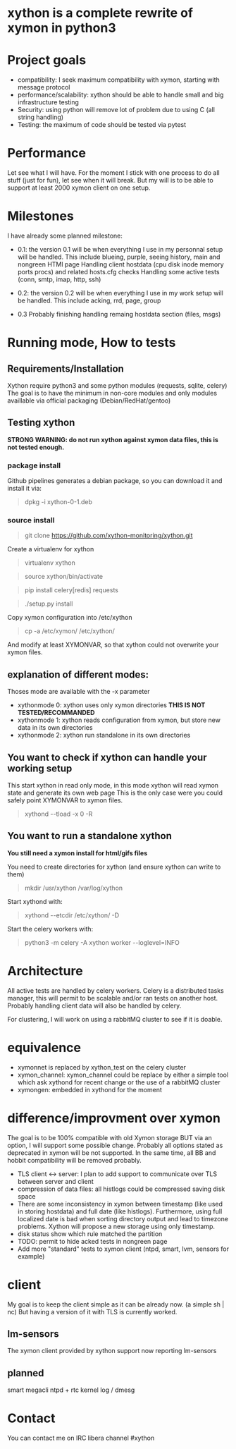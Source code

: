 # xython is a complete rewrite of xymon in python3

# Project goals
* compatibility: I seek maximum compatibility with xymon, starting with message protocol
* performance/scalability: xython should be able to handle small and big infrastructure testing
* Security: using python will remove lot of problem due to using C (all string handling)
* Testing: the maximum of code should be tested via pytest

# Performance
Let see what I will have. For the moment I stick with one process to do all stuff (just for fun), let see when it will break.
But my will is to be able to support at least 2000 xymon client on one setup.

# Milestones

I have already some planned milestone:
- 0.1: the version 0.1 will be when everything I use in my personnal setup will be handled.
This include blueing, purple, seeing history, main and nongreen HTMl page
Handling client hostdata (cpu disk inode memory ports procs) and related hosts.cfg checks
Handling some active tests (conn, smtp, imap, http, ssh)

- 0.2: the version 0.2 will be when everything I use in my work setup will be handled.
This include acking, rrd, page, group

- 0.3 Probably finishing handling remaing hostdata section (files, msgs)

# Running mode, How to tests
## Requirements/Installation

Xython require python3 and some python modules (requests, sqlite, celery)
The goal is to have the minimum in non-core modules and only modules availlable via official packaging (Debian/RedHat/gentoo)

## Testing xython

**STRONG WARNING: do not run xython against xymon data files, this is not tested enough.**

### package install
Github pipelines generates a debian package, so you can download it and install it via:
> dpkg -i xython-0-1.deb

### source install

> git clone <https://github.com/xython-monitoring/xython.git>

Create a virtualenv for xython
> virtualenv xython

> source xython/bin/activate

> pip install celery[redis] requests

> ./setup.py install

Copy xymon configuration into /etc/xython
> cp -a /etc/xymon/ /etc/xython/

And modify at least XYMONVAR, so that xython could not overwrite your xymon files.

## explanation of different modes:

Thoses mode are available with the -x parameter

* xythonmode 0: xython uses only xymon directories **THIS IS NOT TESTED/RECOMMANDED**
* xythonmode 1: xython reads configuration from xymon, but store new data in its own directories
* xythonmode 2: xython run standalone in its own directories

## You want to check if xython can handle your working setup
This start xython in read only mode, in this mode xython will read xymon state and generate its own web page
This is the only case were you could safely point XYMONVAR to xymon files.
> xythond --tload -x 0 -R

## You want to run a standalone xython

**You still need a xymon install for html/gifs files**

You need to create directories for xython (and ensure xython can write to them)
> mkdir /usr/xython /var/log/xython

Start xythond with:
> xythond --etcdir /etc/xython/ -D

Start the celery workers with:
> python3 -m celery -A xython worker --loglevel=INFO

# Architecture
All active tests are handled by celery workers.
Celery is a distributed tasks manager, this will permit to be scalable and/or ran tests on another host.
Probably handling client data will also be handled by celery.

For clustering, I will work on using a rabbitMQ cluster to see if it is doable.

# equivalence
* xymonnet is replaced by xython_test on the celery cluster
* xymon_channel: xymon_channel could be replace by either a simple tool which ask xythond for recent change or the use of a rabbitMQ cluster
* xymongen: embedded in xythond for the moment
<!--
# Feature matrix
TODO
<table>
<tr>
<td>compoments</td>
<td>what</td>
<td>status</td>
<td>milestone</td>
<td>comment</td>
</tr>

<tr>
<td>hostdata</td>
<td>cpu</td>
<td>IN PROGRESS</td>
<td>0.1</td>
<td>Remains clock drift</td>
</tr>

<tr>
<td>hostdata</td>
<td>disk</td>
<td>IN PROGRESS</td>
<td>0.1</td>
</tr>

<tr>
<td>hostdata</td>
<td>memory</td>
<td>IN PROGRESS</td>
<td>0.1</td>
</tr>

<tr>
<td>hostdata</td>
<td>inode</td>
<td>IN PROGRESS</td>
<td>0.1</td>
</tr>

<tr>
<td>hostdata</td>
<td>msgs</td>
<td>IN PROGRESS</td>
<td>0.1</td>
</tr>

<tr>
<td>hostdata</td>
<td>procs</td>
<td>IN PROGRESS</td>
<td>0.1</td>
</tr>

<tr>
<td>protocol</td>
<td>status</td>
<td>IN PROGRESS</td>
<td>0.1</td>
</tr>

<tr>
<td>protocol</td>
<td>blue</td>
<td>IN PROGRESS</td>
<td>0.1</td>
</tr>

<tr>
<td>protocol</td>
<td>ack</td>
<td>TODO</td>
<td>0.2</td>
</tr>

<tr>
<td>protocol</td>
<td>drop</td>
<td>TODO</td>
<td>0.1</td>
</tr>

<tr>
<td>status</td>
<td>flapping</td>
<td>TODO</td>
<td>0.1</td>
</tr>

<tr>
<td>status</td>
<td>class</td>
<td>TODO</td>
<td>0.2</td>
</tr>

<tr>
<td>net tests</td>
<td>conn</td>
<td>IN PROGRESS</td>
<td>0.1</td>
</tr>

<tr>
<td>net tests</td>
<td>smtp</td>
<td>TODO</td>
<td>0.1</td>
</tr>

<tr>
<td>net tests</td>
<td>imap</td>
<td>TODO</td>
<td>0.1</td>
</tr>

<tr>
<td>net tests</td>
<td>http</td>
<td>IN PROGRESS</td>
<td>0.1</td>
</tr>

<tr>
<td>net tests</td>
<td>ssh</td>
<td>IN PROGRESS</td>
<td>0.1</td>
</tr>

<tr>
<td>gen page</td>
<td>main view</td>
<td>IN PROGRESS</td>
<td>0.1</td>
</tr>

<tr>
<td>gen page</td>
<td>nongreen</td>
<td>IN PROGRESS</td>
<td>0.1</td>
</tr>

<tr>
<td>gen page</td>
<td>group</td>
<td>TODO</td>
<td>0.2</td>
</tr>

</table>
TODO: fill all hosts.cfg manpage in this table
-->

# difference/improvment over xymon
The goal is to be 100% compatible with old Xymon storage BUT via an option, I will support some possible change.
Probably all options stated as deprecated in xymon will be not supported.
In the same time, all BB and hobbit compatibility will be removed probably.

* TLS client <-> server: I plan to add support to communicate over TLS between server and client
* compression of data files: all histlogs could be compressed saving disk space
* There are some inconsistency in xymon between timestamp (like used in storing hostdata) and full date (like histlogs).
  Furthermore, using full localized date is bad when sorting directory output and lead to timezone problems.
  Xython will propose a new storage using only timestamp.
* disk status show which rule matched the partition
* TODO: permit to hide acked tests in nongreen page
* Add more "standard" tests to xymon client (ntpd, smart, lvm, sensors for example)

# client
My goal is to keep the client simple as it can be already now. (a simple sh | nc)
But having a version of it with TLS is currently worked.

## lm-sensors
The xymon client provided by xython support now reporting lm-sensors

## planned
smart
megacli
ntpd + rtc
kernel log / dmesg

# Contact
You can contact me on IRC libera channel #xython
